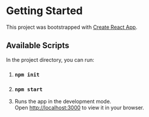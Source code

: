 # Getting Started

This project was bootstrapped with [Create React App](https://github.com/facebook/create-react-app).

## Available Scripts

In the project directory, you can run:

1. ### `npm init`

2. ### `npm start`

3. Runs the app in the development mode.\
Open [http://localhost:3000](http://localhost:3000) to view it in your browser.


